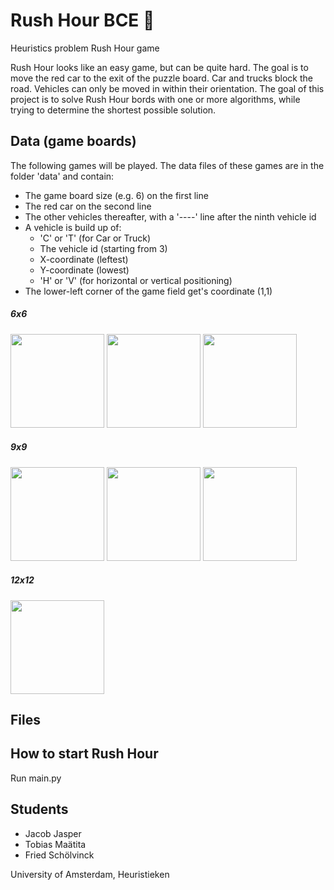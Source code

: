 # Rush Hour BCE :car: 
Heuristics problem Rush Hour game

Rush Hour looks like an easy game, but can be quite hard. The goal is to move the red car to the exit of the puzzle board. Car and trucks block the road. Vehicles can only be moved in within their orientation. The goal of this project is to solve Rush Hour bords with one or more algorithms, while trying to determine the shortest possible solution. 


## Data (game boards)
The following games will be played. The data files of these games are in the folder 'data' and contain:
* The game board size (e.g. 6) on the first line
* The red car on the second line
* The other vehicles thereafter, with a '----' line after the ninth vehicle id
* A vehicle is build up of:
  * 'C' or 'T' (for Car or Truck)
  * The vehicle id (starting from 3)
  * X-coordinate (leftest)
  * Y-coordinate (lowest)
  * 'H' or 'V' (for horizontal or vertical positioning)
 * The lower-left corner of the game field get's coordinate (1,1)

##### 6x6
<img src="http://heuristieken.nl/wiki/images/9/95/Rushhour6x6_1.jpg" width="150" style="max-width:100%;"> <img src="http://heuristieken.nl/wiki/images/a/aa/Rushhour6x6_2.jpg" width="150" style="max-width:100%;"> <img src="http://heuristieken.nl/wiki/images/c/c7/Rushhour6x6_3.jpg" width="150" style="max-width:100%;">

##### 9x9
<img src="http://heuristieken.nl/wiki/images/9/96/Rushhour9x9_1.jpg" width="150" style="max-width:100%;"> <img src="http://heuristieken.nl/wiki/images/1/1e/Rushhour9x9_2.jpg" width="150" style="max-width:100%;"> <img src="http://heuristieken.nl/wiki/images/9/95/Rushhour9x9_3.jpg" width="150" style="max-width:100%;">

##### 12x12
<img src="http://heuristieken.nl/wiki/images/2/26/Rushhour12x12_1.jpg" width="150" style="max-width:100%;">


## Files


## How to start Rush Hour
Run main.py


## Students
* Jacob Jasper
* Tobias Maätita
* Fried Schölvinck

University of Amsterdam, Heuristieken
